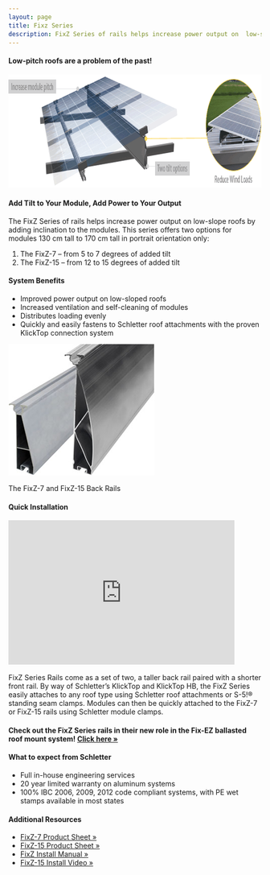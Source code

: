 ```yaml
---
layout: page
title: Fixz Series
description: FixZ Series of rails helps increase power output on  low-slope roofs by adding inclination to the modules. This series offers two  options for modules 130 cm tall to 170 cm tall in portrait orientation only
---
```


<a class="fa fa-file-pdf-o pull-right" style="font-size:18px;color:red" target="_blank" href="support/FixZ-7-Product-Sheet.pdf"></a>
<h4>Low-pitch roofs are a problem of the past!</h4>
<img src="images/roofmount/fixz-banner.png" width="835" height="225" class="center-block img-responsive" alt="FixZ Series" title=""> 
<h4 class="section">Add Tilt to Your Module, Add Power to Your Output</h4>
<section class="row">
<div class="col-md-8 col-sm-8 col-xs-12 left">
<p>The FixZ Series of rails helps increase power output on  low-slope roofs by adding inclination to the modules. This series offers two  options for modules 130 cm tall to 170 cm tall in portrait orientation only: </p>
<ol>
<li>The FixZ-7 – from 5 to 7 degrees of added tilt</li>
<li>The FixZ-15 – from 12 to 15 degrees of added tilt</li>
</ol>
<h4>System Benefits</h4>
<ul>
<li>Improved power output on low-sloped roofs</li>
<li>Increased ventilation and self-cleaning of modules</li>
<li>Distributes loading evenly</li>
<li>Quickly and easily fastens to Schletter roof attachments with the proven KlickTop connection system</li>
</ul>
</div>
<div class="col-md-4 col-sm-4 col-xs-12">
<img src="images/roofmount/fixz-rails.jpg" class="img-responsive" alt="FixZ-7 and FixZ-15 Back Rails" title="">  
<p class="description">The FixZ-7 and FixZ-15 Back Rails</p>
</div>
</section>

<h4 class="section">Quick Installation</h4>
<section class="row">
<div class="col-md-6 left">
        <div class="embed-responsive embed-responsive-16by9">
<iframe width="450" height="287" class="img-responsive" src="http://www.youtube.com/embed/ZzEXhFSdSDA?rel=0" frameborder="0" allowfullscreen=""></iframe>
        </div>
</div>
<div class="col-md-6 pull-right">
<p>FixZ Series Rails come as a set of two, a taller back rail paired with a shorter front rail. By way of Schletter’s KlickTop and KlickTop HB, the FixZ Series easily attaches to any roof type using Schletter roof attachments or S-5!® standing seam clamps. Modules can then be quickly attached to the FixZ-7 or FixZ-15 rails using Schletter module clamps.</p>
</div>
</section>

<h4 class="section">Check out the FixZ Series rails in their new role in the <span class="highlight">Fix-EZ</span> ballasted roof mount system! <a href="fix-ez.html">Click here »</a></h4>
<div class="section"></div>

<section class="">
<div class="col-md-8 col-sm-8 content-detail-list">
<!--<img src="images/20-year-warranty.png" width="94" height="94"alt="Schletter Solar Mounting Systems: 20 Year Durability Warranty" title="Schletter's Guarantee" />-->
<h4>What to expect from Schletter</h4>
<ul>
<li>Full in-house engineering services</li>
        <li>20 year limited warranty on aluminum systems</li>
        <li>100% IBC 2006, 2009, 2012 code compliant systems, with
          PE wet stamps available in most states</li>
</ul>
</div>
<div class="col-md-4 col-sm-4 content-detail-sidebar">
<h4>Additional Resources</h4>
 <ul>
        <li><a class="pdf-icon fa fa-file-pdf-o" href="support/FixZ-7-Product-Sheet.pdf" target="_blank"> FixZ-7 Product Sheet »</a></li>
        <li><a class="pdf-icon fa fa-file-pdf-o" href="support/FixZ-15-Product-Sheet.pdf" target="_blank"> FixZ-15 Product Sheet »</a></li>
        <li><a class="pdf-icon fa fa-file-pdf-o" href="support/FixZ-Install-Manual.pdf" target="_blank"> FixZ Install Manual »</a></li>
        <li><a class="video-icon fa fa-file-movie-o" href="http://www.youtube.com/watch?v=ZzEXhFSdSDA" target="_blank"> FixZ-15 Install Video »</a></li>
</ul>
 </div>
</section>